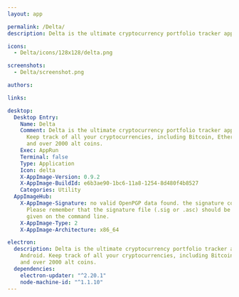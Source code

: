 ```yaml
---
layout: app

permalink: /Delta/
description: Delta is the ultimate cryptocurrency portfolio tracker app for iOS & Android. Keep track of all your cryptocurrencies, including Bitcoin, Ethereum, Litecoin and over 2000 alt coins.

icons:
  - Delta/icons/128x128/delta.png

screenshots:
  - Delta/screenshot.png

authors:

links:

desktop:
  Desktop Entry:
    Name: Delta
    Comment: Delta is the ultimate cryptocurrency portfolio tracker app for iOS & Android.
      Keep track of all your cryptocurrencies, including Bitcoin, Ethereum, Litecoin
      and over 2000 alt coins.
    Exec: AppRun
    Terminal: false
    Type: Application
    Icon: delta
    X-AppImage-Version: 0.9.2
    X-AppImage-BuildId: e6b3ae90-1bc6-11a8-1254-8d480f4b8527
    Categories: Utility
  AppImageHub:
    X-AppImage-Signature: no valid OpenPGP data found. the signature could not be verified.
      Please remember that the signature file (.sig or .asc) should be the first file
      given on the command line.
    X-AppImage-Type: 2
    X-AppImage-Architecture: x86_64

electron:
  description: Delta is the ultimate cryptocurrency portfolio tracker app for iOS &
    Android. Keep track of all your cryptocurrencies, including Bitcoin, Ethereum, Litecoin
    and over 2000 alt coins.
  dependencies:
    electron-updater: "^2.20.1"
    node-machine-id: "^1.1.10"
---
```

